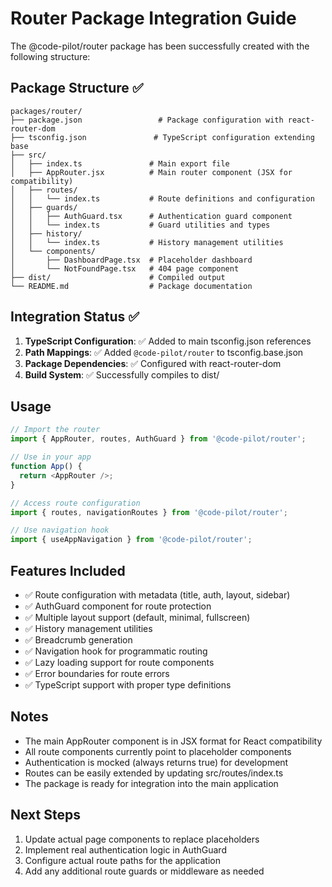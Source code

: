 # Router Package Integration Guide

The @code-pilot/router package has been successfully created with the following structure:

## Package Structure ✅

```
packages/router/
├── package.json                 # Package configuration with react-router-dom
├── tsconfig.json               # TypeScript configuration extending base
├── src/
│   ├── index.ts               # Main export file
│   ├── AppRouter.jsx          # Main router component (JSX for compatibility)
│   ├── routes/
│   │   └── index.ts           # Route definitions and configuration
│   ├── guards/
│   │   ├── AuthGuard.tsx      # Authentication guard component
│   │   └── index.ts           # Guard utilities and types
│   ├── history/
│   │   └── index.ts           # History management utilities
│   └── components/
│       ├── DashboardPage.tsx  # Placeholder dashboard
│       └── NotFoundPage.tsx   # 404 page component
├── dist/                      # Compiled output
└── README.md                  # Package documentation
```

## Integration Status ✅

1. **TypeScript Configuration**: ✅ Added to main tsconfig.json references
2. **Path Mappings**: ✅ Added `@code-pilot/router` to tsconfig.base.json
3. **Package Dependencies**: ✅ Configured with react-router-dom
4. **Build System**: ✅ Successfully compiles to dist/

## Usage

```typescript
// Import the router
import { AppRouter, routes, AuthGuard } from '@code-pilot/router';

// Use in your app
function App() {
  return <AppRouter />;
}

// Access route configuration
import { routes, navigationRoutes } from '@code-pilot/router';

// Use navigation hook
import { useAppNavigation } from '@code-pilot/router';
```

## Features Included

- ✅ Route configuration with metadata (title, auth, layout, sidebar)
- ✅ AuthGuard component for route protection
- ✅ Multiple layout support (default, minimal, fullscreen)
- ✅ History management utilities
- ✅ Breadcrumb generation
- ✅ Navigation hook for programmatic routing
- ✅ Lazy loading support for route components
- ✅ Error boundaries for route errors
- ✅ TypeScript support with proper type definitions

## Notes

- The main AppRouter component is in JSX format for React compatibility
- All route components currently point to placeholder components
- Authentication is mocked (always returns true) for development
- Routes can be easily extended by updating src/routes/index.ts
- The package is ready for integration into the main application

## Next Steps

1. Update actual page components to replace placeholders
2. Implement real authentication logic in AuthGuard
3. Configure actual route paths for the application
4. Add any additional route guards or middleware as needed